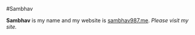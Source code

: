 #Sambhav



**Sambhav** is my name and my website is [sambhav987.me](https://sambhav987.me). *Please visit my site.*